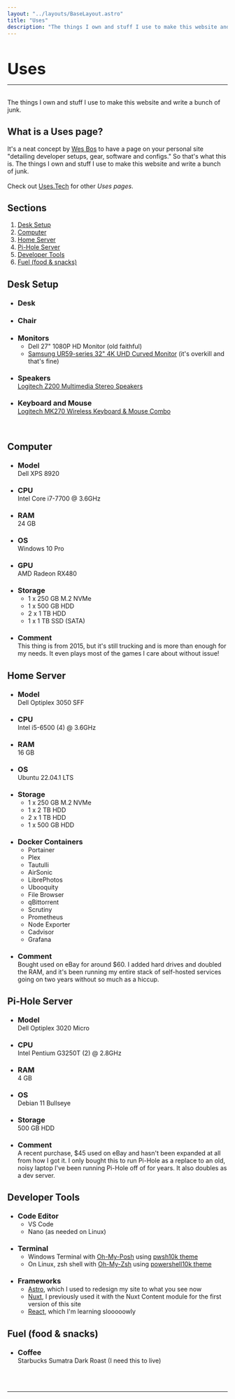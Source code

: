 ```yaml
---
layout: "../layouts/BaseLayout.astro"
title: "Uses"
description: "The things I own and stuff I use to make this website and write a bunch of junk."
---
```


<style type="text/css" rel="stylesheet">
header { margin-bottom: 3.8em; }
.title { font-size: 36px; margin-bottom: 0.25em; }
hr { margin-bottom: 1em; }
h3 { margin: 20px 0 0 0; padding: 0;}
p { margin: 0; }
@media screen and (min-width: 200px) and (max-width: 1024px) { header { margin-bottom: 3.2em; } }
</style>

<h1 class="title">Uses</h1>

<hr>

<br>
The things I own and stuff I use to make this website and write a bunch of junk.

## What is a Uses page?

It's a neat concept by <a href="https://wesbos.com" target="_blank">Wes Bos</a> to have a page on your personal site "detailing developer setups, gear, software and configs." So that's what this is. The things I own and stuff I use to make this website and write a bunch of junk.
<br><br>
Check out <a href="https://uses.tech" target="_blank">Uses.Tech</a> for other <em>Uses pages</em>.

## Sections

1. [Desk Setup](#desk)
2. [Computer](#pc)
3. [Home Server](#server)
4. [Pi-Hole Server](#pihole)
5. [Developer Tools](#tools)
6. [Fuel (food & snacks)](#fuel)

<div id='desk' />

## Desk Setup

- ### Desk

- ### Chair

- ### Monitors

  - Dell 27" 1080P HD Monitor (old faithful)
  - [Samsung UR59-series 32" 4K UHD Curved Monitor](https://www.amazon.com/gp/product/B07L9G1BFX/ref=ppx_yo_dt_b_search_asin_title?ie=UTF8&psc=1) (it's overkill and that's fine)

- ### Speakers

  [Logitech Z200 Multimedia Stereo Speakers](https://www.amazon.com/gp/product/B00EZ9XKCM/ref=ppx_yo_dt_b_search_asin_title?ie=UTF8&psc=1)

- ### Keyboard and Mouse
  [Logitech MK270 Wireless Keyboard & Mouse Combo](https://www.amazon.com/gp/product/B00BP5KOPA/ref=ppx_yo_dt_b_search_asin_title?ie=UTF8&psc=1)

<br>

<div id='pc' />

## Computer

- ### Model

  Dell XPS 8920

- ### CPU

  Intel Core i7-7700 @ 3.6GHz

- ### RAM

  24 GB

- ### OS

  Windows 10 Pro

- ### GPU

  AMD Radeon RX480

- ### Storage

  - 1 x 250 GB M.2 NVMe
  - 1 x 500 GB HDD
  - 2 x 1 TB HDD
  - 1 x 1 TB SSD (SATA)

- ### Comment

  This thing is from 2015, but it's still trucking and is more than enough for my needs. It even plays most of the games I care about without issue!

<div id='server' />

## Home Server

- ### Model

  Dell Optiplex 3050 SFF

- ### CPU

  Intel i5-6500 (4) @ 3.6GHz

- ### RAM

  16 GB

- ### OS

  Ubuntu 22.04.1 LTS

- ### Storage

  - 1 x 250 GB M.2 NVMe
  - 1 x 2 TB HDD
  - 2 x 1 TB HDD
  - 1 x 500 GB HDD

- ### Docker Containers

  - Portainer
  - Plex
  - Tautulli
  - AirSonic
  - LibrePhotos
  - Ubooquity
  - File Browser
  - qBittorrent
  - Scrutiny
  - Prometheus
  - Node Exporter
  - Cadvisor
  - Grafana

- ### Comment
  Bought used on eBay for around $60. I added hard drives and doubled the RAM, and it's been running my entire stack of self-hosted services going on two years without so much as a hiccup.

<div id='pihole' />

## Pi-Hole Server

- ### Model

  Dell Optiplex 3020 Micro

- ### CPU

  Intel Pentium G3250T (2) @ 2.8GHz

- ### RAM

  4 GB

- ### OS

  Debian 11 Bullseye

- ### Storage

  500 GB HDD

- ### Comment
  A recent purchase, $45 used on eBay and hasn't been expanded at all from how I got it. I only bought this to run Pi-Hole as a replace to an old, noisy laptop I've been running Pi-Hole off of for years. It also doubles as a dev server.

<div id='tools' />

## Developer Tools

- ### Code Editor

  - VS Code
  - Nano (as needed on Linux)

- ### Terminal

  - Windows Terminal with <a href="https://ohmyposh.dev" target="_blank">Oh-My-Posh</a> using <a href="https://github.com/Kudostoy0u/pwsh10k" target="_blank">pwsh10k theme</a>
  - On Linux, zsh shell with <a href="https://github.com/ohmyzsh/ohmyzsh" target="_blank">Oh-My-Zsh</a> using <a href="https://github.com/romkatv/powerlevel10k" target="_blank">powershell10k theme</a>

- ### Frameworks
  - <a href="https://astro.build" target="_blank">Astro</a>, which I used to redesign my site to what you see now
  - <a href="https://nuxtjs.org" target="_blank">Nuxt</a>, I previously used it with the Nuxt Content module for the first version of this site
  - <a href="https://reactjs.org" target="_blank">React</a>, which I'm learning slooooowly

<div id='fuel' />

## Fuel (food & snacks)

- ### Coffee

  Starbucks Sumatra Dark Roast (I need this to live)

<br><br>

<hr>
